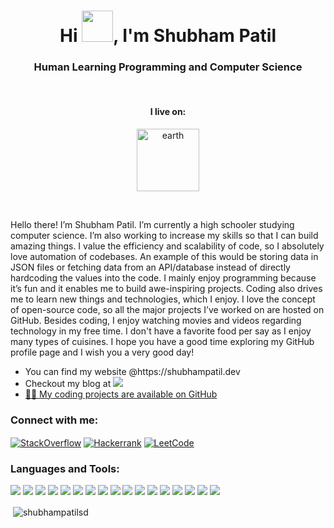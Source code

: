 


<h1 align="center">Hi <img src="https://media.tenor.com/images/f580b40a349dcb2d7cb93573e2329061/tenor.gif" width="50px"/>, I'm Shubham Patil</h1>
<h3 align="center">Human Learning Programming and Computer Science</h3>

<br>
<h4 align="center">I live on: </h4>
<p align="center"><img align="center" src="earth.gif" alt="earth" width="100px"></p>
<br>

<p>Hello there! I’m Shubham Patil. I’m currently a high schooler studying computer science. I’m also working to increase my skills so that I can build amazing things. I value the efficiency and scalability of code, so I absolutely love automation of codebases. An example of this would be storing data in JSON files or fetching data from an API/database instead of directly hardcoding the values into the code. I mainly enjoy programming because it’s fun and it enables me to build awe-inspiring projects. Coding also drives me to learn new things and technologies, which I enjoy. I love the concept of open-source code, so all the major projects I’ve worked on are hosted on GitHub. Besides coding, I enjoy watching movies and videos regarding technology in my free time. I don't have a favorite food per say as I enjoy many types of cuisines. I hope you have a good time exploring my GitHub profile page and I wish you a very good day!</p>

<ul>
  <li> You can find my website @https://shubhampatil.dev</li>
  <li>Checkout my blog at <a href="https://dev.to/shubhampatilsd" target="blank"><img src="https://img.shields.io/badge/Dev.to-grey?style=for-the-badge&logo=dev.to"/></li>
  <li>👨‍💻 My coding projects are available on <a href="https://github.com/ShubhamPatilsd?tab=repositories" target="_blank" rel="noreferrer">GitHub</a></li>
</ul>


<h3 align="left">Connect with me:</h3>
<p align="left">
<a href="https://stackoverflow.com/users/14508882" target="blank"><img align="center" src="https://img.shields.io/badge/ShrubtheBub-f48024?style=for-the-badge&logo=stackoverflow&logoColor=white" alt="StackOverflow"/></a>
<a href="https://www.hackerrank.com/shubhampatilsd" target="blank"><img align="center" src="https://img.shields.io/badge/Shubhampatilsd-2EB65C?style=for-the-badge&logo=hackerrank&logoColor=white" alt="Hackerrank"/></a>
<a href="https://www.leetcode.com/shubhampatilsd" target="blank"><img align="center" src="https://img.shields.io/badge/ShubhamPatilsd-F99C16?style=for-the-badge&logo=leetcode&logoColor=white" alt="LeetCode"/></a>
</p>

<h3 align="left">Languages and Tools:</h3>
<p align="left">
  <img src="https://img.shields.io/badge/Java-orange?style=for-the-badge&logo=java&logoColor=white"/>
  <img src="https://img.shields.io/badge/python-blue?style=for-the-badge&logo=python&logoColor=white"/>
  <img src="https://img.shields.io/badge/javascript-yellow?style=for-the-badge&logo=javascript&logoColor=white"/>
  <img src="https://img.shields.io/badge/html-E34F26?style=for-the-badge&logo=HTML5&logoColor=white"/>
  <img src="https://img.shields.io/badge/css-1572B6?style=for-the-badge&logo=css3&logoColor=white"/>
  <img src="https://img.shields.io/badge/git-f1502f?style=for-the-badge&logo=git&logoColor=white"/>
  <img src="https://img.shields.io/badge/github-black?style=for-the-badge&logo=github&logoColor=white"/>
  <img src="https://img.shields.io/badge/react-61dbfb?style=for-the-badge&logo=react&logoColor=black"/>
  <img src="https://img.shields.io/badge/tailwind%20css-38B2AC?style=for-the-badge&logo=tailwind%20css&logoColor=white"/>
  <img src="https://img.shields.io/badge/linux-FCC624?style=for-the-badge&logo=linux&logoColor=black"/>
   <img src="https://img.shields.io/badge/typescript-3178C6?style=for-the-badge&logo=typescript&logoColor=white"/>
   <img src="https://img.shields.io/badge/postgres-blue?style=for-the-badge&logo=postgresql&logoColor=white"/>
  <img src="https://img.shields.io/badge/nextjs-000000?style=for-the-badge&logo=next.js&logoColor=white"/>
  <img src="https://img.shields.io/badge/express-000000?style=for-the-badge&logo=express&logoColor=white"/>
  <img src="https://img.shields.io/badge/nodejs-339933?style=for-the-badge&logo=node.js&logoColor=white"/>
  <img src="https://img.shields.io/badge/bootstrap-7952B3?style=for-the-badge&logo=bootstrap&logoColor=white"/>
  <img src="https://img.shields.io/badge/firebase-FFCA28?style=for-the-badge&logo=firebase&logoColor=black"/>

</p>



<p>&nbsp;<img align="center" src="https://github-readme-stats.vercel.app/api?username=shubhampatilsd&show_icons=true&locale=en" alt="shubhampatilsd" /></p>
